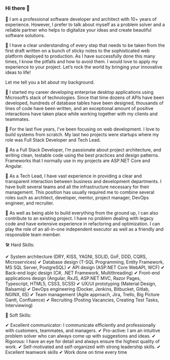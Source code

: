 ### Hi there 👋

<!--
**m-ratnikov/m-ratnikov** is a ✨ _special_ ✨ repository because its `README.md` (this file) appears on your GitHub profile.

Here are some ideas to get you started:

- 🔭 I’m currently working on ...
- 🌱 I’m currently learning ...
- 👯 I’m looking to collaborate on ...
- 🤔 I’m looking for help with ...
- 💬 Ask me about ...
- 📫 How to reach me: ...
- 😄 Pronouns: ...
- ⚡ Fun fact: ...
-->

🔸 I am a professional software developer and architect with 10+ years of experience. However, I prefer to talk about myself as a problem solver and a reliable partner who helps to digitalize your ideas and create beautiful software solutions. 

🔸 I have a clear understanding of every step that needs to be taken from the first draft written on a bunch of sticky notes to the sophisticated web platform deployed to production. As I have successfully done this many times, I know the pitfalls and how to avoid them. I would love to apply my experience to your project. Let’s rock the world by bringing your innovative ideas to life! 

Let me tell you a bit about my background.

🔸 I started my career developing enterprise desktop applications using Microsoft’s stack of technologies. Since that time dozens of APIs have been developed, hundreds of database tables have been designed, thousands of lines of code have been written, and an exceptional amount of positive interactions have taken place while working together with my clients and teammates.

🔸 For the last five years, I’ve been focusing on web development. I love to build systems from scratch. My last two projects were startups where my role was Full Stack Developer and Tech Lead.

🔸 As a Full Stack Developer, I’m passionate about project architecture, and writing clean, testable code using the best practices and design patterns. Frameworks that I normally use in my projects are ASP.NET Core and Angular.

🔸 As a Tech Lead, I have vast experience in providing a clear and transparent interaction between business and development departments. I have built several teams and all the infrastructure necessary for their management. This position has usually required me to combine several roles such as architect, developer, mentor, project manager, DevOps engineer, and recruiter. 

🔸 As well as being able to build everything from the ground up, I can also contribute to an existing project. I have no problem dealing with legacy code and have extensive experience in refactoring and optimization. I can play the role of an all-in-one independent executor as well as a friendly and responsible team member. 

🛠 Hard Skills:  

✔	System architecture (DRY, KISS, YAGNI, SOLID, GoF, DDD, CQRS, Microservices)
✔	Database design (T-SQL Programming, Entity Framework, MS SQL Server, PostgreSQL)
✔	API design (ASP.NET Core WebAPI, WCF)
✔	Back-end logic design (C#, .NET Framework, Multithreading)
✔	Front-end applications design (Angular, RxJS, ASP.NET MVC, Razor Pages, Typescript, HTML5, CSS3, SCSS)
✔	UX/UI prototyping (Material Design, Balsamiq)
✔	DevOps engineering (Docker, Jenkins, Bitbucket, Gitlab, NGINX, IIS)
✔	Team management (Agile approach, Jira, Trello, Big Picture Gantt, Confluence)
✔	Recruiting (Posting Vacancies, Creating Test Tasks, Interviewing)

🧑 Soft Skills:

✔	Excellent communicator: I communicate efficiently and professionally with customers, teammates, and managers. 
✔	Pro-active: I am an intuitive problem solver who can always come up with suggestions and ideas.
✔	Rigorous: I have an eye for detail and always ensure the highest quality of work.
✔	Self-motivated and self-organized with strong leadership skills.
✔	Excellent teamwork skills
✔	Work done on time every time
